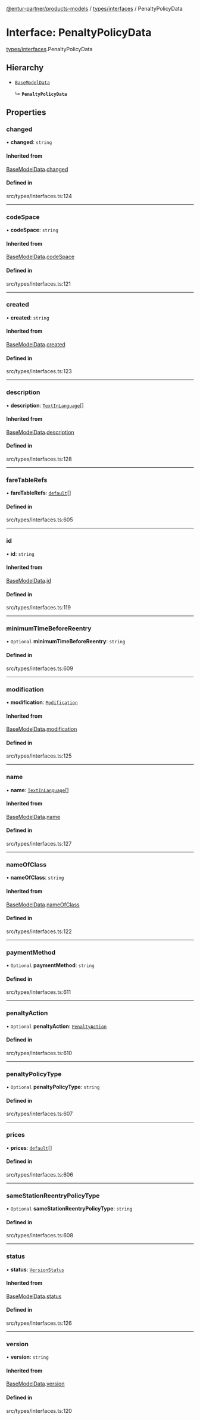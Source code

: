 [@entur-partner/products-models](../README.md) / [types/interfaces](../modules/types_interfaces.md) / PenaltyPolicyData

# Interface: PenaltyPolicyData

[types/interfaces](../modules/types_interfaces.md).PenaltyPolicyData

## Hierarchy

- [`BaseModelData`](types_interfaces.BaseModelData.md)

  ↳ **`PenaltyPolicyData`**

## Properties

### changed

• **changed**: `string`

#### Inherited from

[BaseModelData](types_interfaces.BaseModelData.md).[changed](types_interfaces.BaseModelData.md#changed)

#### Defined in

src/types/interfaces.ts:124

___

### codeSpace

• **codeSpace**: `string`

#### Inherited from

[BaseModelData](types_interfaces.BaseModelData.md).[codeSpace](types_interfaces.BaseModelData.md#codespace)

#### Defined in

src/types/interfaces.ts:121

___

### created

• **created**: `string`

#### Inherited from

[BaseModelData](types_interfaces.BaseModelData.md).[created](types_interfaces.BaseModelData.md#created)

#### Defined in

src/types/interfaces.ts:123

___

### description

• **description**: [`TextInLanguage`](../modules/types_types.md#textinlanguage)[]

#### Inherited from

[BaseModelData](types_interfaces.BaseModelData.md).[description](types_interfaces.BaseModelData.md#description)

#### Defined in

src/types/interfaces.ts:128

___

### fareTableRefs

• **fareTableRefs**: [`default`](../classes/models_Reference.default.md)[]

#### Defined in

src/types/interfaces.ts:605

___

### id

• **id**: `string`

#### Inherited from

[BaseModelData](types_interfaces.BaseModelData.md).[id](types_interfaces.BaseModelData.md#id)

#### Defined in

src/types/interfaces.ts:119

___

### minimumTimeBeforeReentry

• `Optional` **minimumTimeBeforeReentry**: `string`

#### Defined in

src/types/interfaces.ts:609

___

### modification

• **modification**: [`Modification`](../enums/types_enums.Modification.md)

#### Inherited from

[BaseModelData](types_interfaces.BaseModelData.md).[modification](types_interfaces.BaseModelData.md#modification)

#### Defined in

src/types/interfaces.ts:125

___

### name

• **name**: [`TextInLanguage`](../modules/types_types.md#textinlanguage)[]

#### Inherited from

[BaseModelData](types_interfaces.BaseModelData.md).[name](types_interfaces.BaseModelData.md#name)

#### Defined in

src/types/interfaces.ts:127

___

### nameOfClass

• **nameOfClass**: `string`

#### Inherited from

[BaseModelData](types_interfaces.BaseModelData.md).[nameOfClass](types_interfaces.BaseModelData.md#nameofclass)

#### Defined in

src/types/interfaces.ts:122

___

### paymentMethod

• `Optional` **paymentMethod**: `string`

#### Defined in

src/types/interfaces.ts:611

___

### penaltyAction

• `Optional` **penaltyAction**: [`PenaltyAction`](../enums/types_enums.PenaltyAction.md)

#### Defined in

src/types/interfaces.ts:610

___

### penaltyPolicyType

• `Optional` **penaltyPolicyType**: `string`

#### Defined in

src/types/interfaces.ts:607

___

### prices

• **prices**: [`default`](../classes/models_FarePrice.default.md)[]

#### Defined in

src/types/interfaces.ts:606

___

### sameStationReentryPolicyType

• `Optional` **sameStationReentryPolicyType**: `string`

#### Defined in

src/types/interfaces.ts:608

___

### status

• **status**: [`VersionStatus`](../enums/types_enums.VersionStatus.md)

#### Inherited from

[BaseModelData](types_interfaces.BaseModelData.md).[status](types_interfaces.BaseModelData.md#status)

#### Defined in

src/types/interfaces.ts:126

___

### version

• **version**: `string`

#### Inherited from

[BaseModelData](types_interfaces.BaseModelData.md).[version](types_interfaces.BaseModelData.md#version)

#### Defined in

src/types/interfaces.ts:120
